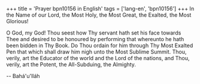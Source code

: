 +++
title = 'Prayer bpn10156 in English'
tags = ['lang-en', 'bpn10156']
+++
In the Name of our Lord, the Most Holy, the Most Great, the Exalted, the Most Glorious! 
 
O God, my God!  Thou seest how Thy servant hath set his face towards Thee and desired to be honoured by performing that whereunto he hath been bidden in Thy Book.  Do Thou ordain for him through Thy Most Exalted Pen that which shall draw him nigh unto the Most Sublime Summit.  Thou, verily, art the Educator of the world and the Lord of the nations, and Thou, verily, art the Potent, the All-Subduing, the Almighty.

-- Bahá'u'lláh
